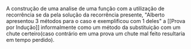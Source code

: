 A construção de uma analise de uma função com a utilização de recorrência se da pela solução da recorrência presente, "Alberto apresentou 3 métodos para o caso e exemplificou com 1 deles" a [[Prova por Indução]] informalmente como um método da substituição com um chute certeiro(caso contrário em uma prova um chute mal feito resultaria em tempo perdido). 

